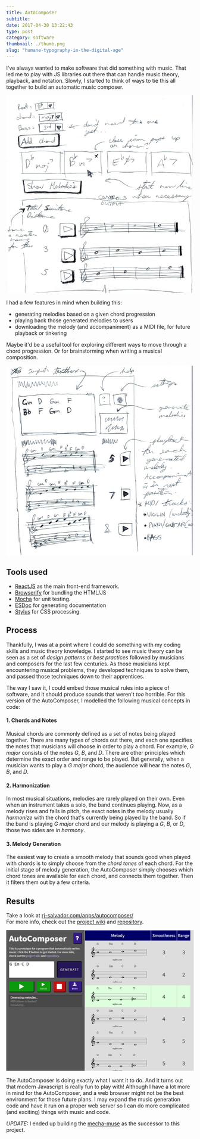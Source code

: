 ```yaml
---
title: AutoComposer
subtitle:
date: 2017-04-30 13:22:43
type: post
category: software
thumbnail: ./thumb.png
slug: "humane-typography-in-the-digital-age"
---
```


I've always wanted to make software that did something with music. <!-- more --> That led me to play with JS libraries out there that can handle music theory, playback, and notation. Slowly, I started to think of ways to tie this all together to build an automatic music composer.

![yep yep yep](./autocomposer-sketch-02.jpg "yep yep")

I had a few features in mind when building this:

- generating melodies based on a given chord progression
- playing back those generated melodies to users
- downloading the melody (and accompaniment) as a MIDI file, for future playback or tinkering

Maybe it'd be a useful tool for exploring different ways to move through a chord progression. Or for brainstorming when writing a musical composition.

![yep yep yep](./autocomposer-sketch-03.jpg "yep yep")

## Tools used

- [ReactJS](https://reactjs.org/) as the main front-end framework.
- [Browserify](http://browserify.org/) for bundling the HTML/JS
- [Mocha](https://mochajs.org/) for unit testing.
- [ESDoc](https://esdoc.org/) for generating documentation
- [Stylus](http://stylus-lang.com/) for CSS processing.
## Process

Thankfully, I was at a point where I could do something with my coding skills and music theory knowledge. I started to see music theory can be seen as a set of _design patterns_ or _best practices_ followed by musicians and composers for the last few centuries. As those musicians kept encountering musical problems, they developed techniques to solve them, and passed those techniques down to their apprentices.

The way I saw it, I could embed those musical rules into a piece of software, and it should produce sounds that weren't _too_ horrible. For this version of the AutoComposer, I modelled the following musical concepts in code:

#### 1. Chords and Notes

Musical chords are commonly defined as a set of notes being played together. There are many types of chords out there, and each one specifies the notes that musicians will choose in order to play a chord. For example, _G major_ consists of the notes _G_, _B_, and _D_. There are other principles which determine the exact order and range to be played. But generally, when a musician wants to play a _G major_ chord, the audience will hear the notes _G_, _B_, and _D_.

#### 2. Harmonization

In most musical situations, melodies are rarely played on their own. Even when an instrument takes a solo, the band continues playing. Now, as a melody rises and falls in pitch, the exact notes in the melody usually _harmonize_ with the chord that's currently being played by the band. So if the band is playing _G major_ chord and our melody is playing a _G_, _B_, or _D_, those two sides are _in harmony_.

#### 3. Melody Generation

The easiest way to create a smooth melody that sounds good when played with chords is to simply choose from the _chord tones_ of each chord. For the initial stage of melody generation, the AutoComposer simply chooses which chord tones are available for each chord, and connects them together. Then it filters them out by a few criteria.

## Results

Take a look at [rj-salvador.com/apps/autocomposer/](http://www.rj-salvador.com/apps/autocomposer/)  
For more info, check out the [project wiki](https://github.com/rjsalvadorr/autocomposer-js/wiki) and [repository](https://github.com/rjsalvadorr/autocomposer-js).

![yep yep yep](./snapshot.png "yep yep")

The AutoComposer is doing exactly what I want it to do. And it turns out that modern Javascript is really fun to play with! Although I have a lot more in mind for the AutoComposer, and a web browser might not be the best environment for those future plans. I may expand the music generation code and have it run on a proper web server so I can do more complicated (and exciting) things with music and code.

_UPDATE:_ I ended up building the [mecha-muse](https://quizzical-carson-84be05.netlify.com/) as the successor to this project.
